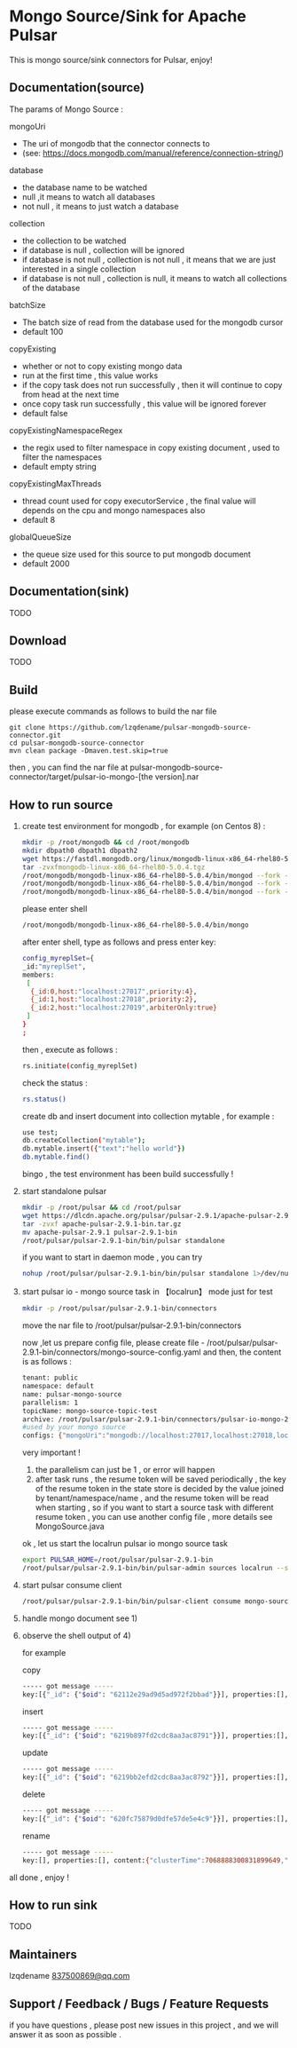 # Mongo Source/Sink for Apache Pulsar

This is mongo source/sink connectors for Pulsar, enjoy!

## Documentation(source)

The params of Mongo Source :

 mongoUri 
 - The uri of mongodb that the connector connects to 
 - (see: https://docs.mongodb.com/manual/reference/connection-string/)
 
 database
 - the database name to be watched
 - null ,it means to watch all databases
 - not null , it means to just watch a database
 
 collection
 - the collection to be watched
 - if database is null ,  collection will be ignored
 - if database is not null , collection is not null , it means that we are just interested in a single collection
 - if database is not null , collection is null, it means to watch all collections of the database

 batchSize
 - The batch size of read from the database used for the mongodb cursor
 - default 100
 
 copyExisting
 - whether or not to copy existing mongo data
 - run at the first time , this value works
 - if the copy task does not run successfully , then it will continue to copy from head at the next time
 - once copy task run successfully , this value will be ignored forever
 - default false
 
 copyExistingNamespaceRegex
 - the regix used to filter namespace in copy existing document , used to filter the namespaces
 - default empty string

 copyExistingMaxThreads
 - thread count used for copy executorService , the final value will depends on the cpu and mongo namespaces also
 - default 8

 globalQueueSize
 - the queue size used for this source to put mongodb document
 - default 2000

## Documentation(sink)

TODO

## Download

TODO

## Build

please execute commands as follows to build the nar file

    git clone https://github.com/lzqdename/pulsar-mongodb-source-connector.git
    cd pulsar-mongodb-source-connector
    mvn clean package -Dmaven.test.skip=true

then , you can find the nar file at pulsar-mongodb-source-connector/target/pulsar-io-mongo-[the version].nar

## How to run source

1) create test environment for mongodb , for example (on Centos 8) :

    ```bash
    mkdir -p /root/mongodb && cd /root/mongodb
    mkdir dbpath0 dbpath1 dbpath2
    wget https://fastdl.mongodb.org/linux/mongodb-linux-x86_64-rhel80-5.0.4.tgz
    tar -zvxfmongodb-linux-x86_64-rhel80-5.0.4.tgz
    /root/mongodb/mongodb-linux-x86_64-rhel80-5.0.4/bin/mongod --fork --replSet myreplSet --bind_ip=0.0.0.0 --port=27017 --dbpath=/root/mongodb/dbpath0 --logpath=/root/mongodb/mongodb0.log --logappend
    /root/mongodb/mongodb-linux-x86_64-rhel80-5.0.4/bin/mongod --fork --replSet myreplSet --bind_ip=0.0.0.0 --port=27018 --dbpath=/root/mongodb/dbpath1 --logpath=/root/mongodb/mongodb1.log --logappend
    /root/mongodb/mongodb-linux-x86_64-rhel80-5.0.4/bin/mongod --fork --replSet myreplSet --bind_ip=0.0.0.0 --port=27019 --dbpath=/root/mongodb/dbpath2 --logpath=/root/mongodb/mongodb2.log --logappend
    ```  
   please enter shell
   
    ```bash
    /root/mongodb/mongodb-linux-x86_64-rhel80-5.0.4/bin/mongo
    ```
   after enter shell, type as follows and press enter key:

    ```bash
    config_myreplSet={
    _id:"myreplSet",
    members:
     [
      {_id:0,host:"localhost:27017",priority:4},
      {_id:1,host:"localhost:27018",priority:2},
      {_id:2,host:"localhost:27019",arbiterOnly:true}
     ]
    }
    ;
    ```
   then , execute as follows :
   
    ```bash
    rs.initiate(config_myreplSet)
    ```
    
   check the status : 

    ```bash
    rs.status()
    ```
   create db and insert document into collection mytable , for example :

    ```bash
    use test;
    db.createCollection("mytable");
    db.mytable.insert({"text":"hello world"})
    db.mytable.find()
    ```

   bingo , the test environment has been build successfully !
   
2) start standalone pulsar

    ```bash
    mkdir -p /root/pulsar && cd /root/pulsar
    wget https://dlcdn.apache.org/pulsar/pulsar-2.9.1/apache-pulsar-2.9.1-bin.tar.gz
    tar -zvxf apache-pulsar-2.9.1-bin.tar.gz
    mv apache-pulsar-2.9.1 pulsar-2.9.1-bin
    /root/pulsar/pulsar-2.9.1-bin/bin/pulsar standalone
    ```
   if you want to start in daemon mode , you can try

    ```bash
    nohup /root/pulsar/pulsar-2.9.1-bin/bin/pulsar standalone 1>/dev/null  2>&1 &
    ```
3) start pulsar io - mongo source task in 【localrun】 mode just for test

    ```bash
    mkdir -p /root/pulsar/pulsar-2.9.1-bin/connectors
    ```

   move the nar file to /root/pulsar/pulsar-2.9.1-bin/connectors
   
   now ,let us prepare config file, please create file - /root/pulsar/pulsar-2.9.1-bin/connectors/mongo-source-config.yaml
   and then, the content is as follows :
   

   
    ```bash
    tenant: public
    namespace: default
    name: pulsar-mongo-source    
    parallelism: 1
    topicName: mongo-source-topic-test
    archive: /root/pulsar/pulsar-2.9.1-bin/connectors/pulsar-io-mongo-2.9.1.nar
    #used by your mongo source
    configs: {"mongoUri":"mongodb://localhost:27017,localhost:27018,localhost:27019","database":null,"collection":null,"batchSize":1000}
    ```

   very important ! 
   1) the parallelism can just be 1 , or error will happen
   2) after task runs , the resume token will be saved periodically , the key of the resume token in the state store is decided by the value joined by tenant/namespace/name , and the resume token will be read when starting , so if you want to start a source task with different resume token , you can use another config file , more details see MongoSource.java
   
   ok , let us start the localrun pulsar io mongo source task

    ```bash
    export PULSAR_HOME=/root/pulsar/pulsar-2.9.1-bin
    /root/pulsar/pulsar-2.9.1-bin/bin/pulsar-admin sources localrun --source-config-file /root/pulsar/pulsar-2.9.1-bin/connectors/mongo-source-config.yaml --state-storage-service-url bk://127.0.0.1:4181/ --broker-service-url pulsar://localhost:6650/  
    ```
4) start pulsar consume client

    ```bash
    /root/pulsar/pulsar-2.9.1-bin/bin/pulsar-client consume mongo-source-topic-test -s "first-subscription" -n 0
    ```

5) handle mongo document see 1)

6) observe the shell output of 4)

   for example

   copy
   
    ```bash
    ----- got message -----
    key:[{"_id": {"$oid": "62112e29ad9d5ad972f2bbad"}}], properties:[], content:{"clusterTime":7068881897035661795,"fullDocument":"{\"_id\": {\"$oid\": \"62112e29ad9d5ad972f2bbad\"}, \"text\": \"123456\"}","ns":{"databaseName":"test","collectionName":"mytable1","fullName":"test.mytable1"},"operation":"copy"}
    ```
       
   
   insert
   
    ```bash
    ----- got message -----
    key:[{"_id": {"$oid": "6219b897fd2cdc8aa3ac8791"}}], properties:[], content:{"clusterTime":7068884048814276609,"fullDocument":"{\"_id\": {\"$oid\": \"6219b897fd2cdc8aa3ac8791\"}, \"text\": \"insert\"}","ns":{"databaseName":"test","collectionName":"mytable","fullName":"test.mytable"},"operation":"insert"}
    ```
    
   update
    
    ```bash
    ----- got message -----
    key:[{"_id": {"$oid": "6219bb2efd2cdc8aa3ac8792"}}], properties:[], content:{"clusterTime":7068886947917201409,"fullDocument":"{\"_id\": {\"$oid\": \"6219bb2efd2cdc8aa3ac8792\"}, \"text\": \"123\", \"title\": \"456\"}","ns":{"databaseName":"test","collectionName":"mytable","fullName":"test.mytable"},"operation":"update"}
    ```
    
   delete
   
    ```bash
    ----- got message -----
    key:[{"_id": {"$oid": "620fc75879d0dfe57de5e4c9"}}], properties:[], content:{"clusterTime":7068895902924013569,"ns":{"databaseName":"test","collectionName":"mytable","fullName":"test.mytable"},"operation":"delete"}
    ``` 
       
   rename

    ```bash
    ----- got message -----
    key:[], properties:[], content:{"clusterTime":7068888300831899649,"destNamespace":{"databaseName":"test","collectionName":"orders2022","fullName":"test.orders2022"},"ns":{"databaseName":"test","collectionName":"mytable","fullName":"test.mytable"},"operation":"rename"}

    ```  
   
all done , enjoy !

## How to run sink

TODO

## Maintainers

lzqdename 837500869@qq.com

## Support / Feedback / Bugs / Feature Requests

if you have questions , please post new issues in this project , and we will answer it as soon as possible .
